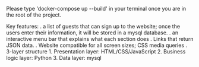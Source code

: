 Please type 'docker-compose up --build' in your terminal once you are in the root of the project.

Key features: 
  . a list of guests that can sign up to the website; once the users enter their information, it will be stored in a mysql database.
  . an interactive menu bar that explains what each section does
  . Links that return JSON data.
  . Website compatible for all screen sizes; CSS media queries
  . 3-layer structure
    1. Presentation layer: HTML/CSS/JavaScript
    2. Business logic layer: Python
    3. Data layer: mysql
